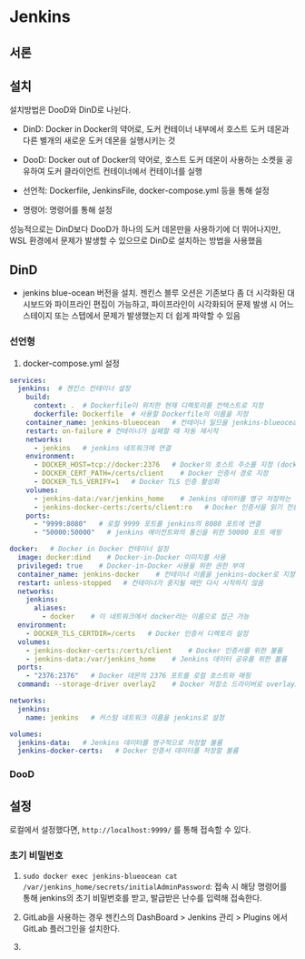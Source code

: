 # Jenkins

## 서론


## 설치
설치방법은 DooD와 DinD로 나뉜다.
- DinD: Docker in Docker의 약어로, 도커 컨테이너 내부에서 호스트 도커 데몬과 다른 별개의 새로운 도커 데몬을 실행시키는 것
- DooD: Docker out of Docker의 약어로, 호스트 도커 데몬이 사용하는 소켓을 공유하여 도커 클라이언트 컨테이너에서 컨테이너를 실행 

- 선언적: Dockerfile, JenkinsFile, docker-compose.yml 등을 통해 설정

- 명령어: 명령어를 통해 설정

성능적으로는 DinD보다 DooD가 하나의 도커 데몬만을 사용하기에 더 뛰어나지만, WSL 환경에서 문제가 발생할 수 있으므로 DinD로 설치하는 방법을 사용했음
## DinD
- jenkins blue-ocean 버전을 설치. 젠킨스 블루 오션은 기존보다 좀 더 시각화된 대시보드와 파이프라인 편집이 가능하고, 파이프라인이 시각화되어 문제 발생 시 어느 스테이지 또는 스텝에서 문제가 발생했는지 더 쉽게 파악할 수 있음

### 선언형
1. docker-compose.yml 설정
```yml
services:
  jenkins:  # 젠킨스 컨테이너 설정
    build:
      context: .  # Dockerfile이 위치한 현재 디렉토리를 컨텍스트로 지정
      dockerfile: Dockerfile  # 사용할 Dockerfile의 이름을 지정
    container_name: jenkins-blueocean   # 컨테이너 일므을 jenkins-blueocean으로 지정
    restart: on-failure # 컨테이너가 실패할 때 자동 재시작
    networks:
      - jenkins   # jenkins 네트워크에 연결
    environment:
      - DOCKER_HOST=tcp://docker:2376   # Docker의 호스트 주소를 지정 (docker 컨테이너의 2376 포트 사용)
      - DOCKER_CERT_PATH=/certs/client    # Docker 인증서 경로 지정 
      - DOCKER_TLS_VERIFY=1   # Docker TLS 인증 활성화
    volumes:
      - jenkins-data:/var/jenkins_home    # Jenkins 데이터를 영구 저장하는 볼륨
      - jenkins-docker-certs:/certs/client:ro   # Docker 인증서을 읽기 전용으로 연결 ro: read-only
    ports:
      - "9999:8080"   # 로컬 9999 포트를 jenkins의 8080 포트에 연결
      - "50000:50000"   # jenkins 에이전트와의 통신을 위한 50000 포트 매핑

docker:   # Docker in Docker 컨테이너 설정
  image: docker:dind    # Docker-in-Docker 이미지를 사용
  privileged: true    # Docker-in-Docker 사용을 위한 권한 부여
  container_name: jenkins-docker    # 컨테이너 이름을 jenkins-docker로 지정
  restart: unless-stopped   # 컨테이너가 중지될 때만 다시 시작하지 않음
  networks:
    jenkins:
      aliases:
        - docker    # 이 네트워크에서 docker라는 이름으로 접근 가능
  environment:
    - DOCKER_TLS_CERTDIR=/certs   # Docker 인증서 디렉토리 설정
  volumes:
    - jenkins-docker-certs:/certs/client    # Docker 인증서를 위한 볼륨
    - jenkins-data:/var/jenkins_home    # Jenkins 데이터 공유를 위한 볼륨
  ports:
    - "2376:2376"   # Docker 데몬의 2376 포트를 로컬 호스트와 매핑
  command: --storage-driver overlay2    # Docker 저장소 드라이버로 overlay2를 사용

networks:
  jenkins:
    name: jenkins   # 커스텀 네트워크 이름을 jenkins로 설정

volumes:
  jenkins-data:   # Jenkins 데이터를 영구적으로 저장할 볼륨
  jenkins-docker-certs:   # Docker 인증서 데이터를 저장할 볼륨

```

### DooD

## 설정
로컬에서 설정했다면, `http://localhost:9999/` 를 통해 접속할 수 있다.

### 초기 비밀번호
1. `sudo docker exec jenkins-blueocean cat /var/jenkins_home/secrets/initialAdminPassword`: 접속 시 해당 명령어를 통해 jenkins의 초기 비밀번호를 받고, 발급받은 난수를 입력해 접속한다.

2. GitLab을 사용하는 경우 젠킨스의 DashBoard > Jenkins 관리 > Plugins 에서 GitLab 플러그인을 설치한다.

3. 